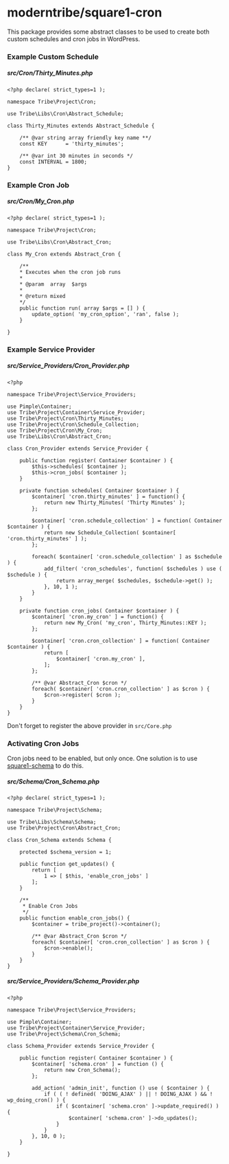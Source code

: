 # moderntribe/square1-cron

This package provides some abstract classes to be used to create both custom schedules and cron jobs in WordPress.

### Example Custom Schedule

##### src/Cron/Thirty_Minutes.php

```
<?php declare( strict_types=1 );

namespace Tribe\Project\Cron;

use Tribe\Libs\Cron\Abstract_Schedule;

class Thirty_Minutes extends Abstract_Schedule {

    /** @var string array friendly key name **/
    const KEY      = 'thirty_minutes';

    /** @var int 30 minutes in seconds */
    const INTERVAL = 1800; 
}

```
### Example Cron Job

##### src/Cron/My_Cron.php

```
<?php declare( strict_types=1 );

namespace Tribe\Project\Cron;

use Tribe\Libs\Cron\Abstract_Cron;

class My_Cron extends Abstract_Cron {

    /**
    * Executes when the cron job runs
    *
    * @param  array  $args
    *
    * @return mixed
    */    
    public function run( array $args = [] ) {
        update_option( 'my_cron_option', 'ran', false );
    }

}

```

### Example Service Provider

##### src/Service_Providers/Cron_Provider.php

```
<?php

namespace Tribe\Project\Service_Providers;

use Pimple\Container;
use Tribe\Project\Container\Service_Provider;
use Tribe\Project\Cron\Thirty_Minutes;
use Tribe\Project\Cron\Schedule_Collection;
use Tribe\Project\Cron\My_Cron;
use Tribe\Libs\Cron\Abstract_Cron;

class Cron_Provider extends Service_Provider {   

    public function register( Container $container ) {
        $this->schedules( $container );
        $this->cron_jobs( $container );
    }
    
    private function schedules( Container $container ) {
        $container[ 'cron.thirty_minutes' ] = function() {
            return new Thirty_Minutes( 'Thirty Minutes' );
        };

        $container[ 'cron.schedule_collection' ] = function( Container $container ) {
            return new Schedule_Collection( $container[ 'cron.thirty_minutes' ] );
        };

        foreach( $container[ 'cron.schedule_collection' ] as $schedule ) {
            add_filter( 'cron_schedules', function( $schedules ) use ( $schedule ) {
                return array_merge( $schedules, $schedule->get() );
            }, 10, 1 );
        }
    }

    private function cron_jobs( Container $container ) {
        $container[ 'cron.my_cron' ] = function() {
            return new My_Cron( 'my_cron', Thirty_Minutes::KEY );
        };

        $container[ 'cron.cron_collection' ] = function( Container $container ) {
            return [
                $container[ 'cron.my_cron' ],
            ];
        };
        
        /** @var Abstract_Cron $cron */
        foreach( $container[ 'cron.cron_collection' ] as $cron ) {
            $cron->register( $cron );
        }
    }
}
```

Don't forget to register the above provider in `src/Core.php`  

### Activating Cron Jobs

Cron jobs need to be enabled, but only once. One solution is to use [square1-schema](https://github.com/moderntribe/square1-schema)
to do this.

##### src/Schema/Cron_Schema.php

```
<?php declare( strict_types=1 );

namespace Tribe\Project\Schema;

use Tribe\Libs\Schema\Schema;
use Tribe\Project\Cron\Abstract_Cron;

class Cron_Schema extends Schema {

	protected $schema_version = 1;

	public function get_updates() {
		return [
			1 => [ $this, 'enable_cron_jobs' ]
		];
	}

	/**
	 * Enable Cron Jobs
	 */
	public function enable_cron_jobs() {
		$container = tribe_project()->container();

		/** @var Abstract_Cron $cron */
        foreach( $container[ 'cron.cron_collection' ] as $cron ) {
            $cron->enable();        
        }
	}
}
```

##### src/Service_Providers/Schema_Provider.php

```
<?php

namespace Tribe\Project\Service_Providers;

use Pimple\Container;
use Tribe\Project\Container\Service_Provider;
use Tribe\Project\Schema\Cron_Schema;

class Schema_Provider extends Service_Provider {

    public function register( Container $container ) {
        $container[ 'schema.cron' ] = function () {
            return new Cron_Schema();
        };

        add_action( 'admin_init', function () use ( $container ) {
            if ( ( ! defined( 'DOING_AJAX' ) || ! DOING_AJAX ) && ! wp_doing_cron() ) {
                if ( $container[ 'schema.cron' ]->update_required() ) {
                    $container[ 'schema.cron' ]->do_updates();
                }
            }
        }, 10, 0 );
    }

}
```